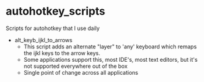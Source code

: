 # autohotkey_scripts
Scripts for autohotkey that I use daily

- alt_keyb_ijkl_to_arrows
  - This script adds an alternate "layer" to 'any' keyboard which remaps the ijkl keys to the arrow keys. 
  - Some applications support this, most IDE's, most text editors, but it's not supported everywhere out of the box
  - Single point of change across all applications 
